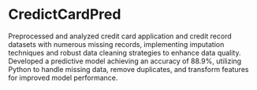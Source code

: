 # CredictCardPred

Preprocessed and analyzed credit card application and credit record datasets with numerous missing records, implementing imputation techniques and robust data cleaning strategies to enhance data quality.
Developed a predictive model achieving an accuracy of 88.9%, utilizing Python to handle missing data, remove duplicates, and transform features for improved model performance.
